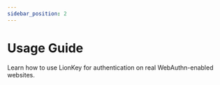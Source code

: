 ```yaml
---
sidebar_position: 2
---
```


# Usage Guide

Learn how to use LionKey for authentication on real WebAuthn-enabled websites.
